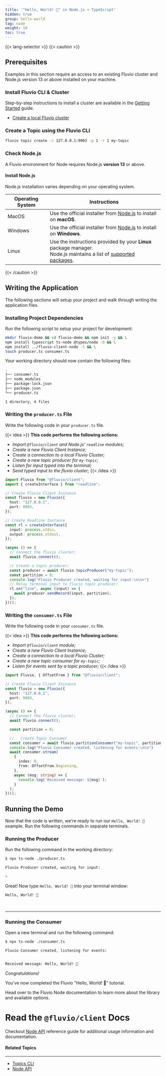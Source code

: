 ```yaml
---
title: '"Hello, World! 🎉" in Node.js + TypeScript'
hidden: true
group: hello-world
tag: node
weight: 10
toc: true
---
```

{{< lang-selector >}}
{{< caution >}}
## Prerequisites
Examples in this section require an access to an existing Fluvio cluster and Node.js version 13 or above installed on your machine.
<br />

### Install Fluvio CLI & Cluster
Step-by-step instructions to install a cluster are available in the [Getting Started](/docs/getting-started/) guide. 

* [Create a local Fluvio cluster](/docs/getting-started/install-local/)

### Create a Topic using the Fluvio CLI

```bash
fluvio topic create -c 127.0.0.1:9003 -p 1 -r 1 my-topic
```

### Check Node.js

A Fluvio environment for Node requires Node.js **version 13** or above.

#### Install Node.js

Node.js installation varies depending on your operating system.

|   Operating System     |         Instructions           |
|------------------------|--------------------------------|
| MacOS                  | Use the official installer from <a href="https://nodejs.org" target="_blank">Node.js</a> to install on **macOS**.  |
| Windows                | Use the official installer from <a href="https://nodejs.org" target="_blank">Node.js</a> to install on **Windows**. |
| Linux                  | Use the instructions provided by your **Linux** package manager. <br/> Node.js maintains a list of <a href="https://nodejs.org/en/download/package-manager" target="_blank">supported packages</a>.  |
{{< /caution >}}

## Writing the Application

The following sections will setup your project and walk through writing the application files.

### Installing Project Dependencies

Run the following script to setup your project for development:

```bash
mkdir fluvio-demo && cd fluvio-demo && npm init -y && \
npm install typescript ts-node @types/node -D && \
npm install ../fluvio-client-node -S && \
touch producer.ts consumer.ts
```

Your working directory should now contain the following files:

```bash
.
├── consumer.ts
├── node_modules
├── package-lock.json
├── package.json
└── producer.ts

1 directory, 4 files

```

### Writing the `producer.ts` File

Write the following code in your `producer.ts` file.

{{< idea >}}
**This code performs the following actions:**

- _Import `@fluvio/client` and Node.js' `readline` modules;_
- _Create a new Fluvio Client Instance;_
- _Create a connection to a local Fluvio Cluster;_
- _Create a new topic producer for `my-topic`;_
- _Listen for input typed into the terminal;_
- _Send typed input to the fluvio cluster;_
{{< /idea >}}

```TypeScript
import Fluvio from "@fluvio/client";
import { createInterface } from "readline";

// Create Fluvio Client Instance
const fluvio = new Fluvio({
  host: "127.0.0.1",
  port: 9003,
});

// Create Readline Instance
const rl = createInterface({
  input: process.stdin,
  output: process.stdout,
});

(async () => {
  // Connect the fluvio cluster;
  await fluvio.connect();

  // Create a topic producer;
  const producer = await fluvio.topicProducer("my-topic");
  const partition = 0;
  console.log("Fluvio Producer created, waiting for input:\n\n>")
  // Relay terminal input to fluvio topic producer;
  rl.on("line", async (input) => {
    await producer.sendRecord(input, partition);
  });
})();

```

### Writing the `consumer.ts` File

Write the following code in your `consumer.ts` file.

{{< idea >}}
**This code performs the following actions:**

- _Import `@fluvio/client` module;_
- _Create a new Fluvio Client Instance;_
- _Create a connection to a local Fluvio Cluster;_
- _Create a new topic consumer for `my-topic`;_
- _Listen for events sent by a topic producer;_
{{< /idea >}}


```TypeScript
import Fluvio, { OffsetFrom } from "@fluvio/client";

// Create Fluvio Client Instance
const fluvio = new Fluvio({
  host: "127.0.0.1",
  port: 9003,
});

(async () => {
  // Connect the fluvio cluster;
  await fluvio.connect();

  const partition = 0;

  //   Create Topic Consumer
  const consumer = await fluvio.partitionConsumer("my-topic", partition);
  console.log("Fluvio Consumer created, listening for events:\n\n")
  await consumer.stream(
    {
      index: 0,
      from: OffsetFrom.Beginning,
    },
    async (msg: string) => {
      console.log(`Received message: ${msg}`);
    }
  );
})();

```

## Running the Demo

Now that the code is written, we're ready to run our `Hello, World! 🎉` example. Run the following commands in separate terminals.

### Running the Producer

Run the following command in the working directory:

```bash
$ npx ts-node ./producer.ts
```

```bash
Fluvio Producer created, waiting for input:

>
```

Great! Now type `Hello, World! 🎉` into your terminal window:

```bash
Hello, World! 🎉
```

<br/>
<hr/>

### Running the Consumer

Open a new terminal and run the following command:

```bash
$ npx ts-node ./consumer.ts
```

```bash
Fluvio Consumer created, listening for events:


Received message: Hello, World! 🎉
```

*Congratulations!*

You've now completed the Fluvio "Hello, World! 🎉" tutorial. 

Head over to the Fluvio Node documentation to learn more about the library and available options.

# Read the `@fluvio/client` Docs

Checkout [Node API](/docs/node-api/reference) reference guide for additional usage information and documentation.

#### Related Topics
-------------------
* [Topics CLI](/docs/cli/topics)
* [Node API](/docs/node-api)